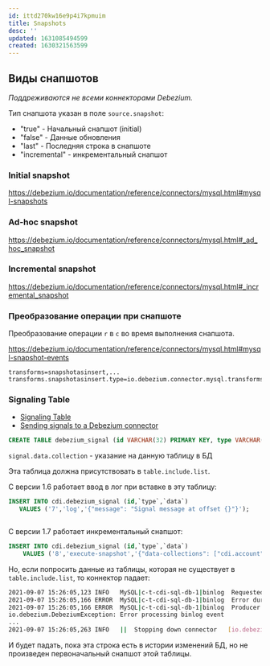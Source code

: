 ```yaml
---
id: ittd270kw16e9p4i7kpmuim
title: Snapshots
desc: ''
updated: 1631085494599
created: 1630321563599
---
```


## Виды снапшотов

_Поддреживаются не всеми коннекторами Debezium._

Тип снапшота указан в поле `source.snapshot`:

* "true" - Начальный снапшот (initial)
* "false" - Данные обновления 
* "last" - Последняя строка в снапшоте
* "incremental" - инкрементальный снапшот

### Initial snapshot

https://debezium.io/documentation/reference/connectors/mysql.html#mysql-snapshots

### Ad-hoc snapshot

https://debezium.io/documentation/reference/connectors/mysql.html#_ad_hoc_snapshot

### Incremental snapshot 

https://debezium.io/documentation/reference/connectors/mysql.html#_incremental_snapshot


### Преобразование операции при снапшоте

Преобразование операции `r` в `c` во время выполнения снапшота.

https://debezium.io/documentation/reference/connectors/mysql.html#mysql-snapshot-events

```
transforms=snapshotasinsert,...
transforms.snapshotasinsert.type=io.debezium.connector.mysql.transforms.ReadToInsertEvent
```


### Signaling Table

* [Signaling Table](https://debezium.io/blog/2021/03/15/debezium-1-5-beta2-released/)
* [Sending signals to a Debezium connector](https://debezium.io/documentation/reference/1.6/configuration/signalling.html)

```sql
CREATE TABLE debezium_signal (id VARCHAR(32) PRIMARY KEY, type VARCHAR(32) NOT NULL, data VARCHAR(2048) NULL);
```

`signal.data.collection` - указание на данную таблицу в БД

 Эта таблица должна присутствовать в `table.include.list`.

 С версии 1.6 работает ввод в лог при вставке в эту таблицу:

 ```sql
 INSERT INTO cdi.debezium_signal (id,`type`,`data`)
	VALUES ('7','log','{"message": "Signal message at offset {}"}');
```

```sh

```

С версии 1.7 работает инкрементальный снапшот:

```sql
INSERT INTO cdi.debezium_signal (id,`type`,`data`)
	VALUES ('8','execute-snapshot','{"data-collections": ["cdi.account"]}');
```

Но, если попросить данные из таблицы, которая не существует в `table.include.list`, то коннектор падает:

```sh
2021-09-07 15:26:05,123 INFO   MySQL|c-t-cdi-sql-db-1|binlog  Requested 'INCREMENTAL' snapshot of data collections '[cdi.account]'   [io.debezium.pipeline.signal.ExecuteSnapshot]
2021-09-07 15:26:05,166 ERROR  MySQL|c-t-cdi-sql-db-1|binlog  Error during binlog processing. Last offset stored = null, binlog reader near position = binlog.000458/585837826   [io.debezium.connector.mysql.MySqlStreamingChangeEventSource]
2021-09-07 15:26:05,166 ERROR  MySQL|c-t-cdi-sql-db-1|binlog  Producer failure   [io.debezium.pipeline.ErrorHandler]
io.debezium.DebeziumException: Error processing binlog event
...
2021-09-07 15:26:05,263 INFO   ||  Stopping down connector   [io.debezium.connector.common.BaseSourceTask]
```

И будет падать, пока эта строка есть в истории изменений БД, но не произведен первоначальный снапшот этой таблицы.
